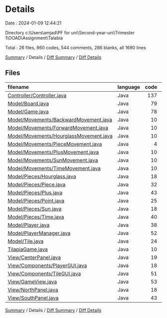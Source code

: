 # Details

Date : 2024-01-09 12:44:21

Directory c:\\Users\\amjad\\PF for uni\\Second-year-uni\\Trimester 1\\OOAD\\Assignment\\Talabia

Total : 26 files,  860 codes, 544 comments, 286 blanks, all 1690 lines

[Summary](results.md) / Details / [Diff Summary](diff.md) / [Diff Details](diff-details.md)

## Files
| filename | language | code | comment | blank | total |
| :--- | :--- | ---: | ---: | ---: | ---: |
| [Controller/Controller.java](/Controller/Controller.java) | Java | 137 | 27 | 22 | 186 |
| [Model/Board.java](/Model/Board.java) | Java | 79 | 59 | 24 | 162 |
| [Model/Game.java](/Model/Game.java) | Java | 78 | 55 | 20 | 153 |
| [Model/Movements/BackwardMovement.java](/Model/Movements/BackwardMovement.java) | Java | 10 | 13 | 4 | 27 |
| [Model/Movements/ForwardMovement.java](/Model/Movements/ForwardMovement.java) | Java | 10 | 13 | 3 | 26 |
| [Model/Movements/HourglassMovement.java](/Model/Movements/HourglassMovement.java) | Java | 10 | 14 | 3 | 27 |
| [Model/Movements/PieceMovement.java](/Model/Movements/PieceMovement.java) | Java | 4 | 12 | 3 | 19 |
| [Model/Movements/PlusMovement.java](/Model/Movements/PlusMovement.java) | Java | 10 | 13 | 4 | 27 |
| [Model/Movements/SunMovement.java](/Model/Movements/SunMovement.java) | Java | 10 | 13 | 4 | 27 |
| [Model/Movements/TimeMovement.java](/Model/Movements/TimeMovement.java) | Java | 10 | 13 | 4 | 27 |
| [Model/Pieces/Hourglass.java](/Model/Pieces/Hourglass.java) | Java | 18 | 19 | 8 | 45 |
| [Model/Pieces/Piece.java](/Model/Pieces/Piece.java) | Java | 32 | 25 | 12 | 69 |
| [Model/Pieces/Plus.java](/Model/Pieces/Plus.java) | Java | 43 | 19 | 10 | 72 |
| [Model/Pieces/Point.java](/Model/Pieces/Point.java) | Java | 25 | 19 | 10 | 54 |
| [Model/Pieces/Sun.java](/Model/Pieces/Sun.java) | Java | 18 | 19 | 8 | 45 |
| [Model/Pieces/Time.java](/Model/Pieces/Time.java) | Java | 40 | 19 | 13 | 72 |
| [Model/Player.java](/Model/Player.java) | Java | 38 | 22 | 14 | 74 |
| [Model/PlayerManager.java](/Model/PlayerManager.java) | Java | 52 | 28 | 25 | 105 |
| [Model/Tile.java](/Model/Tile.java) | Java | 24 | 23 | 13 | 60 |
| [TilapiaGame.java](/TilapiaGame.java) | Java | 10 | 0 | 3 | 13 |
| [View/CenterPanel.java](/View/CenterPanel.java) | Java | 19 | 24 | 12 | 55 |
| [View/Components/PlayerGUI.java](/View/Components/PlayerGUI.java) | Java | 18 | 11 | 9 | 38 |
| [View/Components/TileGUI.java](/View/Components/TileGUI.java) | Java | 51 | 36 | 11 | 98 |
| [View/GameView.java](/View/GameView.java) | Java | 53 | 0 | 22 | 75 |
| [View/NorthPanel.java](/View/NorthPanel.java) | Java | 18 | 12 | 10 | 40 |
| [View/SouthPanel.java](/View/SouthPanel.java) | Java | 43 | 36 | 15 | 94 |

[Summary](results.md) / Details / [Diff Summary](diff.md) / [Diff Details](diff-details.md)